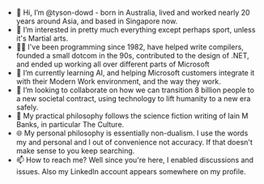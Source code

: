 - 👋 Hi, I’m @tyson-dowd - born in Australia, lived and worked nearly 20 years around Asia, and based in Singapore now.
- 👀 I’m interested in pretty much everything except perhaps sport, unless it's Martial arts.  
- 🧑‍💻 I've been programming since 1982, have helped write compilers, founded a small dotcom in the 90s, contributed to the design of .NET, and ended up working all over different parts of Microsoft
- 🌱 I’m currently learning AI, and helping Microsoft customers integrate it with their Modern Work environment, and the way they work.
- 💞️ I’m looking to collaborate on how we can transition 8 billion people to a new societal contract, using technology to lift humanity to a new era safely.
- 📘 My practical philosophy follows the science fiction writing of Iain M Banks, in particular The Culture.
- 🌐 My personal philosophy is essentially non-dualism. I use the words my and personal and I out of convenience not accuracy. If that doesn't make sense to you keep searching.
- 📫 How to reach me?   Well since you're here, I enabled discussions and issues. Also my LinkedIn account appears somewhere on my profile.

<!---
tyson-dowd/tyson-dowd is a ✨ special ✨ repository because its `README.md` (this file) appears on your GitHub profile.
You can click the Preview link to take a look at your changes.
--->
